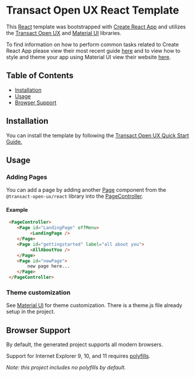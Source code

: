 # Transact Open UX React Template

This [React](https://reactjs.org/) template was bootstrapped with [Create React App](https://github.com/facebookincubator/create-react-app) and utilizes the [Transact Open UX](https://docs.avoka.com/open-ux/) and [Material UI](https://material-ui.com) libraries.

To find information on how to perform common tasks related to Create React App please view their most recent guide [here](https://github.com/facebookincubator/create-react-app/blob/master/packages/react-scripts/template/README.md) and to view how to style and theme your app using Material UI view their website [here](https://material-ui.com).

## Table of Contents

- [Installation](#installation)
- [Usage](#usage)
- [Browser Support](#browsersupport)

## Installation

You can install the template by following the [Transact Open UX Quick Start Guide.](https://docs.avoka.com/open-ux/docs/getting-started/quick-start.html)

## Usage

### Adding Pages

You can add a page by adding another [Page](https://docs.avoka.com/open-ux/docs/api/react/page.html) component from the `@transact-open-ux/react` library into the [PageController](https://docs.avoka.com/open-ux/docs/api/react/page-controller.html).

#### Example

```html
 <PageController>
    <Page id="LandingPage" offMenu>
         <LandingPage />
    </Page>
    <Page id="gettingstarted" label="all about you">
         <AllAboutYou />
    </Page>
    <Page id="newPage">
        new page here...
    </Page>         
 </PageController>
```

### Theme customization

See [Material UI](https://material-ui.com/customization/themes/) for theme customization. There is a theme.js file already setup in the project.

## Browser Support

By default, the generated project supports all modern browsers.

Support for Internet Explorer 9, 10, and 11 requires [polyfills](https://github.com/facebook/create-react-app/blob/master/packages/react-app-polyfill/README.md).

_Note: this project includes no polyfills by default._

